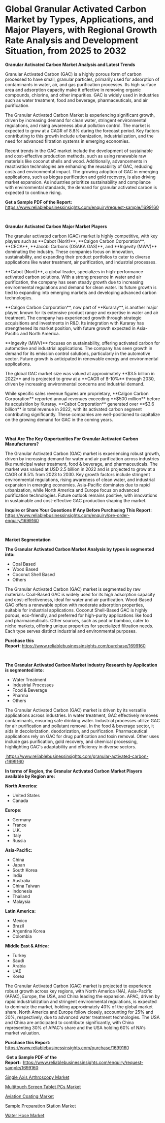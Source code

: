 <p><h1>Global Granular Activated Carbon Market by Types, Applications, and Major Players, with Regional Growth Rate Analysis and Development Situation, from 2025 to 2032</h1></p><p><strong>Granular Activated Carbon Market Analysis and Latest Trends</strong></p>
<p><p>Granular Activated Carbon (GAC) is a highly porous form of carbon processed to have small, granular particles, primarily used for adsorption of contaminants in water, air, and gas purification processes. Its high surface area and adsorption capacity make it effective in removing organic compounds, chlorine, and other impurities. GAC is widely used in industries such as water treatment, food and beverage, pharmaceuticals, and air purification.</p><p>The Granular Activated Carbon Market is experiencing significant growth, driven by increasing demand for clean water, stringent environmental regulations, and rising awareness about pollution control. The market is expected to grow at a CAGR of 8.8% during the forecast period. Key factors contributing to this growth include urbanization, industrialization, and the need for advanced filtration systems in emerging economies.</p><p>Recent trends in the GAC market include the development of sustainable and cost-effective production methods, such as using renewable raw materials like coconut shells and wood. Additionally, advancements in reactivation technologies are enhancing the reusability of GAC, reducing costs and environmental impact. The growing adoption of GAC in emerging applications, such as biogas purification and gold recovery, is also driving market expansion. As industries prioritize sustainability and compliance with environmental standards, the demand for granular activated carbon is expected to continue rising.</p></p>
<p><strong>Get a Sample PDF of the Report:&nbsp;</strong> <a href="https://www.reliablebusinessinsights.com/enquiry/request-sample/1699160?utm_campaign=1119&utm_medium=2&utm_source=Github&utm_content=ia&utm_term=24012025&utm_id=granular-activated-carbon">https://www.reliablebusinessinsights.com/enquiry/request-sample/1699160</a></p>
<p>&nbsp;</p>
<p><strong>Granular Activated Carbon Major Market Players</strong></p>
<p><p>The granular activated carbon (GAC) market is highly competitive, with key players such as **Cabot (Norit)**, **Calgon Carbon Corporation**, **CECA**, **Jacobi Carbons (OSAKA GAS)**, and **Ingevity (MWV)** dominating the industry. These companies focus on innovation, sustainability, and expanding their product portfolios to cater to diverse applications like water treatment, air purification, and industrial processes.</p><p>**Cabot (Norit)**, a global leader, specializes in high-performance activated carbon solutions. With a strong presence in water and air purification, the company has seen steady growth due to increasing environmental regulations and demand for clean water. Its future growth is tied to expanding into emerging markets and developing advanced carbon technologies.</p><p>**Calgon Carbon Corporation**, now part of **Kuraray**, is another major player, known for its extensive product range and expertise in water and air treatment. The company has experienced growth through strategic acquisitions and investments in R&D. Its integration with Kuraray has strengthened its market position, with future growth expected in Asia-Pacific and North America.</p><p>**Ingevity (MWV)** focuses on sustainability, offering activated carbon for automotive and industrial applications. The company has seen growth in demand for its emission control solutions, particularly in the automotive sector. Future growth is anticipated in renewable energy and environmental applications.</p><p>The global GAC market size was valued at approximately **$3.5 billion in 2022** and is projected to grow at a **CAGR of 8-10%** through 2030, driven by increasing environmental concerns and industrial demand. </p><p>While specific sales revenue figures are proprietary, **Calgon Carbon Corporation** reported annual revenues exceeding **$500 million** before its acquisition by Kuraray. **Cabot Corporation** generated over **$3.6 billion** in total revenue in 2022, with its activated carbon segment contributing significantly. These companies are well-positioned to capitalize on the growing demand for GAC in the coming years.</p></p>
<p>&nbsp;</p>
<p><strong>What Are The Key Opportunities For Granular Activated Carbon Manufacturers?</strong></p>
<p><p>The Granular Activated Carbon (GAC) market is experiencing robust growth, driven by increasing demand for water and air purification across industries like municipal water treatment, food & beverage, and pharmaceuticals. The market was valued at USD 2.5 billion in 2022 and is projected to grow at a CAGR of 8.5% from 2023 to 2030. Key growth factors include stringent environmental regulations, rising awareness of clean water, and industrial expansion in emerging economies. Asia-Pacific dominates due to rapid urbanization, while North America and Europe focus on advanced purification technologies. Future outlook remains positive, with innovations in sustainable and cost-effective GAC production shaping the market.</p></p>
<p><strong>Inquire or Share Your Questions If Any Before Purchasing This Report:</strong> <a href="https://www.reliablebusinessinsights.com/enquiry/pre-order-enquiry/1699160?utm_campaign=1119&utm_medium=2&utm_source=Github&utm_content=ia&utm_term=24012025&utm_id=granular-activated-carbon">https://www.reliablebusinessinsights.com/enquiry/pre-order-enquiry/1699160</a></p>
<p>&nbsp;</p>
<p><strong>Market Segmentation</strong></p>
<p><strong>The Granular Activated Carbon Market Analysis by types is segmented into:</strong></p>
<p><ul><li>Coal Based</li><li>Wood Based</li><li>Coconut Shell Based</li><li>Others</li></ul></p>
<p><p>The Granular Activated Carbon (GAC) market is segmented by raw materials: Coal-Based GAC is widely used for its high adsorption capacity and cost-effectiveness, ideal for water and air purification. Wood-Based GAC offers a renewable option with moderate adsorption properties, suitable for industrial applications. Coconut Shell-Based GAC is highly porous, eco-friendly, and preferred for high-purity applications like food and pharmaceuticals. Other sources, such as peat or bamboo, cater to niche markets, offering unique properties for specialized filtration needs. Each type serves distinct industrial and environmental purposes.</p></p>
<p><strong>Purchase this Report:&nbsp;</strong><a href="https://www.reliablebusinessinsights.com/purchase/1699160?utm_campaign=1119&utm_medium=2&utm_source=Github&utm_content=ia&utm_term=24012025&utm_id=granular-activated-carbon">https://www.reliablebusinessinsights.com/purchase/1699160</a></p>
<p>&nbsp;</p>
<p><strong>The Granular Activated Carbon Market Industry Research by Application is segmented into:</strong></p>
<p><ul><li>Water Treatment</li><li>Industrial Processes</li><li>Food & Beverage</li><li>Pharma</li><li>Others</li></ul></p>
<p><p>The Granular Activated Carbon (GAC) market is driven by its versatile applications across industries. In water treatment, GAC effectively removes contaminants, ensuring safe drinking water. Industrial processes utilize GAC for air purification and pollutant removal. In the food & beverage sector, it aids in decolorization, deodorization, and purification. Pharmaceutical applications rely on GAC for drug purification and toxin removal. Other uses include gas purification, gold recovery, and chemical processing, highlighting GAC's adaptability and efficiency in diverse sectors.</p></p>
<p><a href="https://www.reliablebusinessinsights.com/granular-activated-carbon-r1699160?utm_campaign=1119&utm_medium=2&utm_source=Github&utm_content=ia&utm_term=24012025&utm_id=granular-activated-carbon">&nbsp;https://www.reliablebusinessinsights.com/granular-activated-carbon-r1699160</a></p>
<p><strong>In terms of Region, the Granular Activated Carbon Market Players available by Region are:</strong></p>
<p>
    <p> <strong> North America: </strong>
        <ul>
            <li>United States</li>
            <li>Canada</li>
        </ul>
        </p> 
    <p> <strong> Europe: </strong>
        <ul>
            <li>Germany</li>
            <li>France</li>
            <li>U.K.</li>
            <li>Italy</li>
            <li>Russia</li>
        </ul>
        </p> 
    <p> <strong> Asia-Pacific: </strong>
        <ul>
            <li>China</li>
            <li>Japan</li>
            <li>South Korea</li>
            <li>India</li>
            <li>Australia</li>
            <li>China Taiwan</li>
            <li>Indonesia</li>
            <li>Thailand</li>
            <li>Malaysia</li>
        </ul>
        </p> 
    <p> <strong> Latin America: </strong>
        <ul>
            <li>Mexico</li>
            <li>Brazil</li>
            <li>Argentina Korea</li>
            <li>Colombia</li>
        </ul>
        </p> 
    <p> <strong> Middle East & Africa: </strong>
        <ul>
            <li>Turkey</li>
            <li>Saudi</li>
            <li>Arabia</li>
            <li>UAE</li>
            <li>Korea</li>
        </ul>
    </p>
    </p>
<p><p>The Granular Activated Carbon (GAC) market is projected to experience robust growth across key regions, with North America (NA), Asia-Pacific (APAC), Europe, the USA, and China leading the expansion. APAC, driven by rapid industrialization and stringent environmental regulations, is expected to dominate the market, holding approximately 40% of the global market share. North America and Europe follow closely, accounting for 25% and 20%, respectively, due to advanced water treatment technologies. The USA and China are anticipated to contribute significantly, with China representing 30% of APAC's share and the USA holding 60% of NA's market valuation.</p></p>
<p><strong>Purchase this Report: </strong><a href="https://www.reliablebusinessinsights.com/purchase/1699160?utm_campaign=1119&utm_medium=2&utm_source=Github&utm_content=ia&utm_term=24012025&utm_id=granular-activated-carbon">https://www.reliablebusinessinsights.com/purchase/1699160</a></p>
<p>&nbsp;<strong>Get a Sample PDF of the Report:&nbsp;&nbsp;</strong><a href="https://www.reliablebusinessinsights.com/enquiry/request-sample/1699160?utm_campaign=1119&utm_medium=2&utm_source=Github&utm_content=ia&utm_term=24012025&utm_id=granular-activated-carbon">https://www.reliablebusinessinsights.com/enquiry/request-sample/1699160</a></p>
<p><strong></strong></p>
<p><p><a href="https://www.linkedin.com/pulse/single-axis-arthroscopy-market-matrix-applications-types-xsu2f?utm_campaign=1119&utm_medium=2&utm_source=Github&utm_content=ia&utm_term=24012025&utm_id=granular-activated-carbon">Single Axis Arthroscopy Market</a></p><p><a href="https://www.linkedin.com/pulse/examining-multitouch-screen-tablet-pcs-market-growth-size-trends-jtirf?utm_campaign=1119&utm_medium=2&utm_source=Github&utm_content=ia&utm_term=24012025&utm_id=granular-activated-carbon">Multitouch Screen Tablet PCs Market</a></p><p><a href="https://github.com/bensemilia864/Market-Research-Report-List-1/blob/main/aviation-coating-market.md?utm_campaign=1119&utm_medium=2&utm_source=Github&utm_content=ia&utm_term=24012025&utm_id=granular-activated-carbon">Aviation Coating Market</a></p><p><a href="https://www.linkedin.com/pulse/sample-preparation-station-market-analysis-trends-share-r6onf?utm_campaign=1119&utm_medium=2&utm_source=Github&utm_content=ia&utm_term=24012025&utm_id=granular-activated-carbon">Sample Preparation Station Market</a></p><p><a href="https://github.com/justalichtenberger/Market-Research-Report-List-1/blob/main/water-hose-market.md?utm_campaign=1119&utm_medium=2&utm_source=Github&utm_content=ia&utm_term=24012025&utm_id=granular-activated-carbon">Water Hose Market</a></p></p>